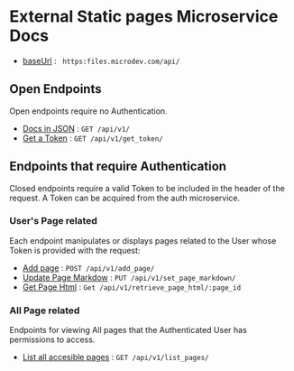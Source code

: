 
# External Static pages Microservice Docs
* [baseUrl](#) : ` https:files.microdev.com/api/`


## Open Endpoints

Open endpoints require no Authentication.

* [Docs in JSON](api/v1/docs/v1/get.md) : `GET /api/v1/`
* [Get a Token](api/v1/docs/get_token/get.md) : `GET /api/v1/get_token/`

## Endpoints that require Authentication

Closed endpoints require a valid Token to be included in the header of the
request. A Token can be acquired from the auth microservice.

### User's Page related

Each endpoint manipulates or displays pages related to the User whose
Token is provided with the request:

* [Add page](api/v1/docs/add/post.md) : `POST /api/v1/add_page/`
* [Update Page Markdow](api/v1/docs/markdown/put.md) : `PUT /api/v1/set_page_markdown/`
* [Get Page Html](api/v1/docs/html/get.md) : `Get /api/v1/retrieve_page_html/:page_id`

### All Page related

Endpoints for viewing All pages that the Authenticated User
has permissions to access.  

* [List all accesible pages](api/v1/docs/list_pages/get.md) : `GET /api/v1/list_pages/`

